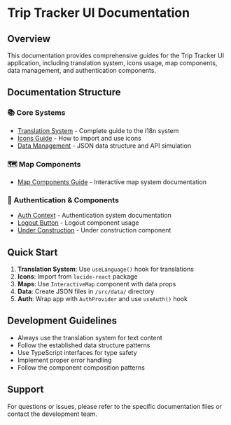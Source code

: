 # Trip Tracker UI Documentation

## Overview

This documentation provides comprehensive guides for the Trip Tracker UI application, including translation system, icons usage, map components, data management, and authentication components.

## Documentation Structure

### 📚 Core Systems
- [Translation System](./translation-system.md) - Complete guide to the i18n system
- [Icons Guide](./icons-guide.md) - How to import and use icons
- [Data Management](./data-management.md) - JSON data structure and API simulation

### 🗺️ Map Components
- [Map Components Guide](./map-components.md) - Interactive map system documentation

### 🔐 Authentication & Components
- [Auth Context](./auth-context.md) - Authentication system documentation
- [Logout Button](./logout-button.md) - Logout component usage
- [Under Construction](./under-construction.md) - Under construction component

## Quick Start

1. **Translation System**: Use `useLanguage()` hook for translations
2. **Icons**: Import from `lucide-react` package
3. **Maps**: Use `InteractiveMap` component with data props
4. **Data**: Create JSON files in `/src/data/` directory
5. **Auth**: Wrap app with `AuthProvider` and use `useAuth()` hook

## Development Guidelines

- Always use the translation system for text content
- Follow the established data structure patterns
- Use TypeScript interfaces for type safety
- Implement proper error handling
- Follow the component composition patterns

## Support

For questions or issues, please refer to the specific documentation files or contact the development team.
